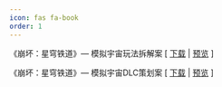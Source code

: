 ```yaml
---
icon: fas fa-book
order: 1
---
```


《崩坏：星穹铁道》— 模拟宇宙玩法拆解案
[ [下载](/assets/files/star_rail_analysis.pdf) | [预览](/posts/star_rail_analysis) ]

《崩坏：星穹铁道》— 模拟宇宙DLC策划案
[ [下载](/assets/files/star_rail_design.pdf) | [预览](/posts/star_rail_design) ]
